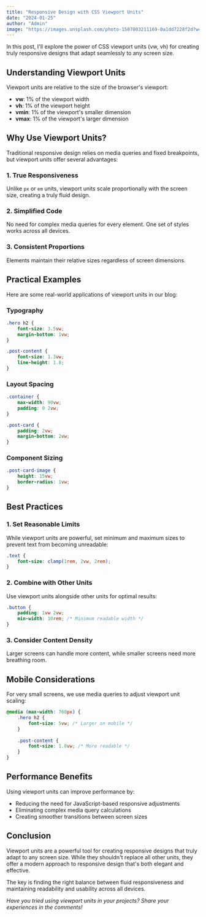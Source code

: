 ```yaml
---
title: "Responsive Design with CSS Viewport Units"
date: "2024-01-25"
author: "Admin"
image: "https://images.unsplash.com/photo-1507003211169-0a1dd7228f2d?w=800&h=400&fit=crop"
---
```


In this post, I'll explore the power of CSS viewport units (vw, vh) for creating truly responsive designs that adapt seamlessly to any screen size.

## Understanding Viewport Units

Viewport units are relative to the size of the browser's viewport:

- **vw**: 1% of the viewport width
- **vh**: 1% of the viewport height
- **vmin**: 1% of the viewport's smaller dimension
- **vmax**: 1% of the viewport's larger dimension

## Why Use Viewport Units?

Traditional responsive design relies on media queries and fixed breakpoints, but viewport units offer several advantages:

### 1. True Responsiveness
Unlike `px` or `em` units, viewport units scale proportionally with the screen size, creating a truly fluid design.

### 2. Simplified Code
No need for complex media queries for every element. One set of styles works across all devices.

### 3. Consistent Proportions
Elements maintain their relative sizes regardless of screen dimensions.

## Practical Examples

Here are some real-world applications of viewport units in our blog:

### Typography
```css
.hero h2 {
    font-size: 3.5vw;
    margin-bottom: 1vw;
}

.post-content {
    font-size: 1.3vw;
    line-height: 1.8;
}
```

### Layout Spacing
```css
.container {
    max-width: 90vw;
    padding: 0 2vw;
}

.post-card {
    padding: 2vw;
    margin-bottom: 2vw;
}
```

### Component Sizing
```css
.post-card-image {
    height: 15vw;
    border-radius: 1vw;
}
```

## Best Practices

### 1. Set Reasonable Limits
While viewport units are powerful, set minimum and maximum sizes to prevent text from becoming unreadable:

```css
.text {
    font-size: clamp(1rem, 2vw, 2rem);
}
```

### 2. Combine with Other Units
Use viewport units alongside other units for optimal results:

```css
.button {
    padding: 1vw 2vw;
    min-width: 10rem; /* Minimum readable width */
}
```

### 3. Consider Content Density
Larger screens can handle more content, while smaller screens need more breathing room.

## Mobile Considerations

For very small screens, we use media queries to adjust viewport unit scaling:

```css
@media (max-width: 768px) {
    .hero h2 {
        font-size: 5vw; /* Larger on mobile */
    }
    
    .post-content {
        font-size: 1.8vw; /* More readable */
    }
}
```

## Performance Benefits

Using viewport units can improve performance by:

- Reducing the need for JavaScript-based responsive adjustments
- Eliminating complex media query calculations
- Creating smoother transitions between screen sizes

## Conclusion

Viewport units are a powerful tool for creating responsive designs that truly adapt to any screen size. While they shouldn't replace all other units, they offer a modern approach to responsive design that's both elegant and effective.

The key is finding the right balance between fluid responsiveness and maintaining readability and usability across all devices.

*Have you tried using viewport units in your projects? Share your experiences in the comments!*
